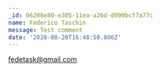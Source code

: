 ```yaml
---
_id: 06208e80-e305-11ea-a26d-d999bcf7a77c
name: Federico Taschin
message: Test comment
date: '2020-08-20T16:48:50.806Z'
---
```

fedetask@gmail.com
